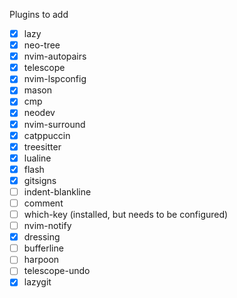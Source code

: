 Plugins to add 
- [x] lazy
- [x] neo-tree
- [x] nvim-autopairs
- [x] telescope
- [x] nvim-lspconfig
- [x] mason
- [x] cmp
- [x] neodev
- [x] nvim-surround
- [x] catppuccin
- [x] treesitter
- [x] lualine
- [x] flash
- [x] gitsigns
- [ ] indent-blankline
- [ ] comment
- [ ] which-key (installed, but needs to be configured)
- [ ] nvim-notify
- [x] dressing
- [ ] bufferline
- [ ] harpoon
- [ ] telescope-undo
- [x] lazygit
